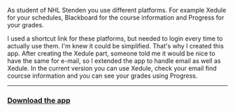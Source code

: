 
As student of NHL Stenden you use different platforms. For example Xedule for your schedules, Blackboard for the course information and Progress for your grades.

I used a shortcut link for these platforms, but needed to login every time to actually use them. I'm knew it could be simplified. That's why I created this app. After creating the Xedule part, someone told me it would be nice to have the same for e-mail, so I extended the app to handle email as well as Xedule. In the current version you can use Xedule, check your email find courcse information and you can see your grades using Progress.

* * *
### [Download the app](http://nhlstenden-app.ml/rooster.apk)

